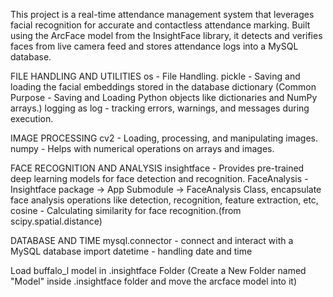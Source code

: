 This project is a real-time attendance management system that leverages facial recognition for accurate and contactless attendance marking. Built using the ArcFace model from the InsightFace library, it detects and verifies faces from live camera feed and stores attendance logs into a MySQL database.

FILE HANDLING AND UTILITIES
os -  File Handling.
pickle - Saving and loading the facial embeddings stored in the database dictionary (Common Purpose - Saving and Loading Python objects like dictionaries and NumPy arrays.)
logging as log - tracking errors, warnings, and messages during execution.

IMAGE PROCESSING
cv2 - Loading, processing, and manipulating images.
numpy - Helps with numerical operations on arrays and images.

FACE RECOGNITION AND ANALYSIS
insightface - Provides pre-trained deep learning models for face detection and recognition.
FaceAnalysis - Insightface package -> App Submodule -> FaceAnalysis Class, encapsulate face analysis operations like detection, recognition, feature extraction, etc,
cosine - Calculating similarity for face recognition.(from scipy.spatial.distance)

DATABASE AND TIME
mysql.connector - connect and interact with a MySQL database
import datetime - handling date and time


Load buffalo_l model in .insightface Folder (Create a New Folder named "Model" inside .insightface folder and move the arcface model into it)
